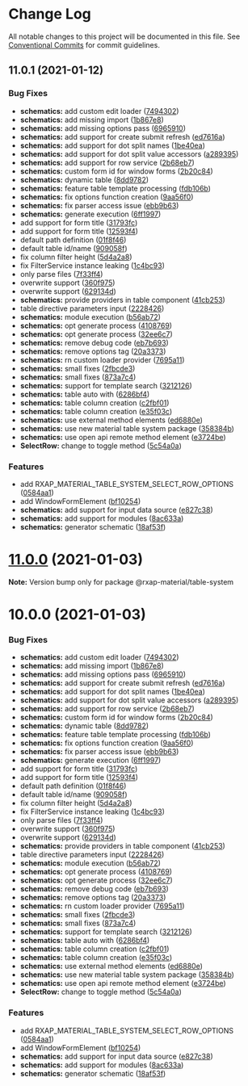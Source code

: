 # Change Log

All notable changes to this project will be documented in this file.
See [Conventional Commits](https://conventionalcommits.org) for commit guidelines.

## 11.0.1 (2021-01-12)


### Bug Fixes

* **schematics:** add custom edit loader ([7494302](https://gitlab.com/rxap/packages/commit/74943029a9daeb40c835744fe86f2574f0e23b78))
* **schematics:** add missing import ([1b867e8](https://gitlab.com/rxap/packages/commit/1b867e859c06a9eb5197bee99a310e37d8579ba3))
* **schematics:** add missing options pass ([6965910](https://gitlab.com/rxap/packages/commit/69659107dbbefc0e7dbf3b5955c8123fd322a4b6))
* **schematics:** add support for create submit refresh ([ed7616a](https://gitlab.com/rxap/packages/commit/ed7616ae60f3791e184d1ad106bfb1a0d57a9ee8))
* **schematics:** add support for dot split names ([1be40ea](https://gitlab.com/rxap/packages/commit/1be40ea28ba12df11b5580772c959f0744c0d616))
* **schematics:** add support for dot split value accessors ([a289395](https://gitlab.com/rxap/packages/commit/a2893955c686ef75595e159f843502f4b86c0c75))
* **schematics:** add support for row service ([2b68eb7](https://gitlab.com/rxap/packages/commit/2b68eb74985f0f8700bb61b97b7b1b763b66f7ce))
* **schematics:** custom form id for window forms ([2b20c84](https://gitlab.com/rxap/packages/commit/2b20c84fae9f7dcd0424b9e246eab9787fa4bbba))
* **schematics:** dynamic table ([8dd9782](https://gitlab.com/rxap/packages/commit/8dd978250a5b35e946514cfc30ce4223e393ae34))
* **schematics:** feature table template processing ([fdb106b](https://gitlab.com/rxap/packages/commit/fdb106b5477bf0854a41211379a899fbaaa54459))
* **schematics:** fix options function creation ([9aa56f0](https://gitlab.com/rxap/packages/commit/9aa56f01e13c8161bd0ab198a5ec99304395f40c))
* **schematics:** fix parser access issue ([ebb9b63](https://gitlab.com/rxap/packages/commit/ebb9b639646c80a79cbe7031c535495cf24226ec))
* **schematics:** generate execution ([6ff1997](https://gitlab.com/rxap/packages/commit/6ff199736239b5b83936aa35978d4d787f6c03d5))
* add support for form title ([31793fc](https://gitlab.com/rxap/packages/commit/31793fc89db24c9acc724b9f7201be231e8605d9))
* add support for form title ([12593f4](https://gitlab.com/rxap/packages/commit/12593f4c3a73ecfa6d2bd126cd4860be6bf30f12))
* default path definition ([01f8f46](https://gitlab.com/rxap/packages/commit/01f8f468d4abf678a3bdb11ac414f9378f085f0f))
* default table id/name ([909058f](https://gitlab.com/rxap/packages/commit/909058ff183253f1b93ba158d349dc2244978110))
* fix column filter height ([5d4a2a8](https://gitlab.com/rxap/packages/commit/5d4a2a8c97b5cfb1d254d4d015aa092fd0358166))
* fix FilterService instance leaking ([1c4bc93](https://gitlab.com/rxap/packages/commit/1c4bc9358adc72d94a956b6545589b1ed0ba1d2e))
* only parse files ([7f33ff4](https://gitlab.com/rxap/packages/commit/7f33ff43cdfc6358d13e53636111fee2270ab85d))
* overwrite support ([360f975](https://gitlab.com/rxap/packages/commit/360f975982f0d74efef494e96095cb7fcccfc673))
* overwrite support ([629134d](https://gitlab.com/rxap/packages/commit/629134dba9475ce52f66715968cfd363f034bae0))
* **schematics:** provide providers in table component ([41cb253](https://gitlab.com/rxap/packages/commit/41cb2530775293160757bcc2f1992e9861a199a8))
* table directive parameters input ([2228426](https://gitlab.com/rxap/packages/commit/2228426fe19ba5c8a4ed829c71acad420913983f))
* **schematics:** module execution ([b56ab72](https://gitlab.com/rxap/packages/commit/b56ab7246e365f1ff4350cd0b47e286c11ac36d7))
* **schematics:** opt generate process ([4108769](https://gitlab.com/rxap/packages/commit/4108769c4749ac5e7007983eee396ff3f3be8ca0))
* **schematics:** opt generate process ([32ee6c7](https://gitlab.com/rxap/packages/commit/32ee6c76245d45111b563cb64e7d0273e32b1cbd))
* **schematics:** remove debug code ([eb7b693](https://gitlab.com/rxap/packages/commit/eb7b6937f1b12f70a164f3a2f5aef7e744cf914d))
* **schematics:** remove options tag ([20a3373](https://gitlab.com/rxap/packages/commit/20a33731b7a8310cf5134af31f3dd74367725b38))
* **schematics:** rn custom loader provider ([7695a11](https://gitlab.com/rxap/packages/commit/7695a119e02bc806bde6ec8ef42990b3928c0261))
* **schematics:** small fixes ([2fbcde3](https://gitlab.com/rxap/packages/commit/2fbcde30fcdc0140cc6872dbf82a8fdda014cc1c))
* **schematics:** small fixes ([873a7c4](https://gitlab.com/rxap/packages/commit/873a7c4ceb5318b6d997fff69db396ebcdf8eee7))
* **schematics:** support for template search ([3212126](https://gitlab.com/rxap/packages/commit/3212126d7b5046a67bcffda09f072d9cbca21041))
* **schematics:** table auto with ([6286bf4](https://gitlab.com/rxap/packages/commit/6286bf43e2dd315d3786b26cb2610c6424cc19af))
* **schematics:** table column creation ([c2fbf01](https://gitlab.com/rxap/packages/commit/c2fbf01bfc4b0b457ba85b0cb0cf33eff46d9904))
* **schematics:** table column creation ([e35f03c](https://gitlab.com/rxap/packages/commit/e35f03cfca16676afacca2f386da19e165dc710f))
* **schematics:** use external method elements ([ed6880e](https://gitlab.com/rxap/packages/commit/ed6880e94f152105678522ec5fd6c9840973d672))
* **schematics:** use new material table system package ([358384b](https://gitlab.com/rxap/packages/commit/358384b49ad509d77026d88b08ba6db6e1820758))
* **schematics:** use open api remote method element ([e3724be](https://gitlab.com/rxap/packages/commit/e3724bee44312e97a82b26bb6dced1e7c181cc3a))
* **SelectRow:** change to toggle method ([5c54a0a](https://gitlab.com/rxap/packages/commit/5c54a0a0ccb51a190b8ec1018068431a565b7897))


### Features

* add RXAP_MATERIAL_TABLE_SYSTEM_SELECT_ROW_OPTIONS ([0584aa1](https://gitlab.com/rxap/packages/commit/0584aa12db77e76a79032079afb3c4afe25917fd))
* add WindowFormElement ([bf10254](https://gitlab.com/rxap/packages/commit/bf10254f23aa2a929f97852833e0bfb0087dfcfa))
* **schematics:** add support for input data source ([e827c38](https://gitlab.com/rxap/packages/commit/e827c38466231ea8f0c5e721638e2e6bc0006598))
* **schematics:** add support for modules ([8ac633a](https://gitlab.com/rxap/packages/commit/8ac633a71c37549862c32b008ffe4f9d0114a4a3))
* **schematics:** generator schematic ([18af53f](https://gitlab.com/rxap/packages/commit/18af53fcc9c155aa317cf74fbfb7b7567b3c6c89))





# [11.0.0](https://gitlab.com/rxap/packages/compare/@rxap-material/table-system@10.0.0...@rxap-material/table-system@11.0.0) (2021-01-03)

**Note:** Version bump only for package @rxap-material/table-system





# 10.0.0 (2021-01-03)


### Bug Fixes

* **schematics:** add custom edit loader ([7494302](https://gitlab.com/rxap/packages/commit/74943029a9daeb40c835744fe86f2574f0e23b78))
* **schematics:** add missing import ([1b867e8](https://gitlab.com/rxap/packages/commit/1b867e859c06a9eb5197bee99a310e37d8579ba3))
* **schematics:** add missing options pass ([6965910](https://gitlab.com/rxap/packages/commit/69659107dbbefc0e7dbf3b5955c8123fd322a4b6))
* **schematics:** add support for create submit refresh ([ed7616a](https://gitlab.com/rxap/packages/commit/ed7616ae60f3791e184d1ad106bfb1a0d57a9ee8))
* **schematics:** add support for dot split names ([1be40ea](https://gitlab.com/rxap/packages/commit/1be40ea28ba12df11b5580772c959f0744c0d616))
* **schematics:** add support for dot split value accessors ([a289395](https://gitlab.com/rxap/packages/commit/a2893955c686ef75595e159f843502f4b86c0c75))
* **schematics:** add support for row service ([2b68eb7](https://gitlab.com/rxap/packages/commit/2b68eb74985f0f8700bb61b97b7b1b763b66f7ce))
* **schematics:** custom form id for window forms ([2b20c84](https://gitlab.com/rxap/packages/commit/2b20c84fae9f7dcd0424b9e246eab9787fa4bbba))
* **schematics:** dynamic table ([8dd9782](https://gitlab.com/rxap/packages/commit/8dd978250a5b35e946514cfc30ce4223e393ae34))
* **schematics:** feature table template processing ([fdb106b](https://gitlab.com/rxap/packages/commit/fdb106b5477bf0854a41211379a899fbaaa54459))
* **schematics:** fix options function creation ([9aa56f0](https://gitlab.com/rxap/packages/commit/9aa56f01e13c8161bd0ab198a5ec99304395f40c))
* **schematics:** fix parser access issue ([ebb9b63](https://gitlab.com/rxap/packages/commit/ebb9b639646c80a79cbe7031c535495cf24226ec))
* **schematics:** generate execution ([6ff1997](https://gitlab.com/rxap/packages/commit/6ff199736239b5b83936aa35978d4d787f6c03d5))
* add support for form title ([31793fc](https://gitlab.com/rxap/packages/commit/31793fc89db24c9acc724b9f7201be231e8605d9))
* add support for form title ([12593f4](https://gitlab.com/rxap/packages/commit/12593f4c3a73ecfa6d2bd126cd4860be6bf30f12))
* default path definition ([01f8f46](https://gitlab.com/rxap/packages/commit/01f8f468d4abf678a3bdb11ac414f9378f085f0f))
* default table id/name ([909058f](https://gitlab.com/rxap/packages/commit/909058ff183253f1b93ba158d349dc2244978110))
* fix column filter height ([5d4a2a8](https://gitlab.com/rxap/packages/commit/5d4a2a8c97b5cfb1d254d4d015aa092fd0358166))
* fix FilterService instance leaking ([1c4bc93](https://gitlab.com/rxap/packages/commit/1c4bc9358adc72d94a956b6545589b1ed0ba1d2e))
* only parse files ([7f33ff4](https://gitlab.com/rxap/packages/commit/7f33ff43cdfc6358d13e53636111fee2270ab85d))
* overwrite support ([360f975](https://gitlab.com/rxap/packages/commit/360f975982f0d74efef494e96095cb7fcccfc673))
* overwrite support ([629134d](https://gitlab.com/rxap/packages/commit/629134dba9475ce52f66715968cfd363f034bae0))
* **schematics:** provide providers in table component ([41cb253](https://gitlab.com/rxap/packages/commit/41cb2530775293160757bcc2f1992e9861a199a8))
* table directive parameters input ([2228426](https://gitlab.com/rxap/packages/commit/2228426fe19ba5c8a4ed829c71acad420913983f))
* **schematics:** module execution ([b56ab72](https://gitlab.com/rxap/packages/commit/b56ab7246e365f1ff4350cd0b47e286c11ac36d7))
* **schematics:** opt generate process ([4108769](https://gitlab.com/rxap/packages/commit/4108769c4749ac5e7007983eee396ff3f3be8ca0))
* **schematics:** opt generate process ([32ee6c7](https://gitlab.com/rxap/packages/commit/32ee6c76245d45111b563cb64e7d0273e32b1cbd))
* **schematics:** remove debug code ([eb7b693](https://gitlab.com/rxap/packages/commit/eb7b6937f1b12f70a164f3a2f5aef7e744cf914d))
* **schematics:** remove options tag ([20a3373](https://gitlab.com/rxap/packages/commit/20a33731b7a8310cf5134af31f3dd74367725b38))
* **schematics:** rn custom loader provider ([7695a11](https://gitlab.com/rxap/packages/commit/7695a119e02bc806bde6ec8ef42990b3928c0261))
* **schematics:** small fixes ([2fbcde3](https://gitlab.com/rxap/packages/commit/2fbcde30fcdc0140cc6872dbf82a8fdda014cc1c))
* **schematics:** small fixes ([873a7c4](https://gitlab.com/rxap/packages/commit/873a7c4ceb5318b6d997fff69db396ebcdf8eee7))
* **schematics:** support for template search ([3212126](https://gitlab.com/rxap/packages/commit/3212126d7b5046a67bcffda09f072d9cbca21041))
* **schematics:** table auto with ([6286bf4](https://gitlab.com/rxap/packages/commit/6286bf43e2dd315d3786b26cb2610c6424cc19af))
* **schematics:** table column creation ([c2fbf01](https://gitlab.com/rxap/packages/commit/c2fbf01bfc4b0b457ba85b0cb0cf33eff46d9904))
* **schematics:** table column creation ([e35f03c](https://gitlab.com/rxap/packages/commit/e35f03cfca16676afacca2f386da19e165dc710f))
* **schematics:** use external method elements ([ed6880e](https://gitlab.com/rxap/packages/commit/ed6880e94f152105678522ec5fd6c9840973d672))
* **schematics:** use new material table system package ([358384b](https://gitlab.com/rxap/packages/commit/358384b49ad509d77026d88b08ba6db6e1820758))
* **schematics:** use open api remote method element ([e3724be](https://gitlab.com/rxap/packages/commit/e3724bee44312e97a82b26bb6dced1e7c181cc3a))
* **SelectRow:** change to toggle method ([5c54a0a](https://gitlab.com/rxap/packages/commit/5c54a0a0ccb51a190b8ec1018068431a565b7897))


### Features

* add RXAP_MATERIAL_TABLE_SYSTEM_SELECT_ROW_OPTIONS ([0584aa1](https://gitlab.com/rxap/packages/commit/0584aa12db77e76a79032079afb3c4afe25917fd))
* add WindowFormElement ([bf10254](https://gitlab.com/rxap/packages/commit/bf10254f23aa2a929f97852833e0bfb0087dfcfa))
* **schematics:** add support for input data source ([e827c38](https://gitlab.com/rxap/packages/commit/e827c38466231ea8f0c5e721638e2e6bc0006598))
* **schematics:** add support for modules ([8ac633a](https://gitlab.com/rxap/packages/commit/8ac633a71c37549862c32b008ffe4f9d0114a4a3))
* **schematics:** generator schematic ([18af53f](https://gitlab.com/rxap/packages/commit/18af53fcc9c155aa317cf74fbfb7b7567b3c6c89))
